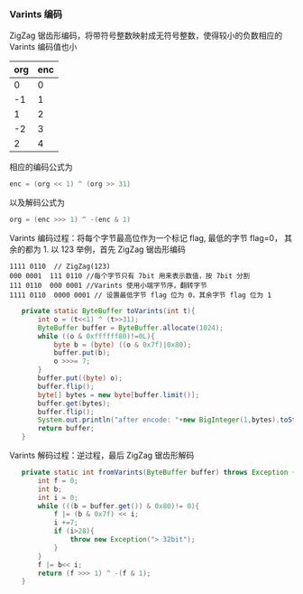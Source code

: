 
### Varints 编码

ZigZag 锯齿形编码，将带符号整数映射成无符号整数，使得较小的负数相应的 Varints 编码值也小

org  | enc|
--------- | --------|
0  | 0 |
-1  | 1 |
1  | 2 |
-2  | 3 |
2  | 4 |

相应的编码公式为
```java
enc = (org << 1) ^ (org >> 31)
```
以及解码公式为
```java
org = (enc >>> 1) ^ -(enc & 1)
```

 Varints 编码过程：将每个字节最高位作为一个标记 flag, 最低的字节 flag=0， 其余的都为 1. 以 123 举例，首先 ZigZag 锯齿形编码

 ```
 1111 0110  // ZigZag(123)
 000 0001  111 0110 //每个字节只有 7bit 用来表示数值，按 7bit 分割
 111 0110  000 0001 //Varints 使用小端字节序，翻转字节
 1111 0110  0000 0001 // 设置最低字节 flag 位为 0，其余字节 flag 位为 1
 ```

 ```java
    private static ByteBuffer toVarints(int t){
        int o = (t<<1) ^ (t>>31);
        ByteBuffer buffer = ByteBuffer.allocate(1024);
        while ((o & 0xffffff80)!=0L){
            byte b = (byte) ((o & 0x7f)|0x80);
            buffer.put(b);
            o >>>= 7;
        }
        buffer.put((byte) o);
        buffer.flip();
        byte[] bytes = new byte[buffer.limit()];
        buffer.get(bytes);
        buffer.flip();
        System.out.println("after encode: "+new BigInteger(1,bytes).toString(2));
        return buffer;
    }
 ```

 Varints 解码过程：逆过程，最后 ZigZag 锯齿形解码
 ```java
    private static int fromVarints(ByteBuffer buffer) throws Exception {
        int f = 0;
        int b;
        int i = 0;
        while (((b = buffer.get()) & 0x80)!= 0){
            f |= (b & 0x7f) << i;
            i +=7;
            if (i>28){
                throw new Exception("> 32bit");
            }
        }
        f |= b<< i;
        return (f >>> 1) ^ -(f & 1);
    }
 ```


